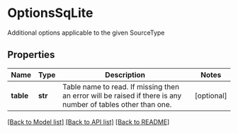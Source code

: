 # OptionsSqLite

Additional options applicable to the given SourceType

## Properties
Name | Type | Description | Notes
------------ | ------------- | ------------- | -------------
**table** | **str** | Table name to read.  If missing then an error will be raised if there is any number of tables other than one. | [optional] 

[[Back to Model list]](../README.md#documentation-for-models) [[Back to API list]](../README.md#documentation-for-api-endpoints) [[Back to README]](../README.md)



